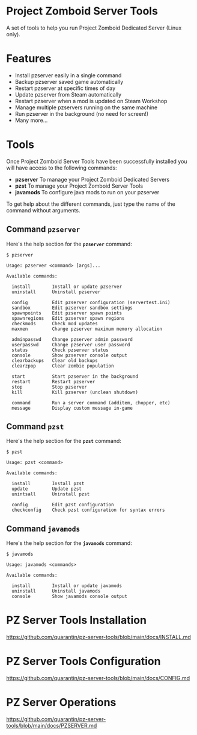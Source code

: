 # Project Zomboid Server Tools
A set of tools to help you run Project Zomboid Dedicated Server (Linux only).

# Features
- Install pzserver easily in a single command
- Backup pzserver saved game automatically
- Restart pzserver at specific times of day
- Update pzserver from Steam automatically
- Restart pzserver when a mod is updated on Steam Workshop
- Manage multiple pzservers running on the same machine
- Run pzserver in the background (no need for screen!)
- Many more...

# Tools
Once Project Zomboid Server Tools have been successfully installed you will have access to the following commands:
- **pzserver**         To manage your Project Zomboid Dedicated Servers
- **pzst**             To manage your Project Zomboid Server Tools
- **javamods**         To configure java mods to run on  your pzserver

To get help about the different commands, just type the name of the command without arguments.

## Command `pzserver`
Here's the help section for the **`pzserver`** command:

	$ pzserver

	Usage: pzserver <command> [args]...

	Available commands:

	  install        Install or update pzserver
	  uninstall      Uninstall pzserver

	  config         Edit pzserver configuration (servertest.ini)
	  sandbox        Edit pzserver sandbox settings
	  spawnpoints    Edit pzserver spawn points
	  spawnregions   Edit pzserver spawn regions
	  checkmods      Check mod updates
	  maxmen         Change pzserver maximum memory allocation

	  adminpasswd    Change pzserver admin password
	  userpasswd     Change pzserver user password
	  status         Check pzserver status
	  console        Show pzserver console output
	  clearbackups   Clear old backups
	  clearzpop      Clear zombie population

	  start          Start pzserver in the background
	  restart        Restart pzserver
	  stop           Stop pzserver
	  kill           Kill pzserver (unclean shutdown)

	  command        Run a server command (additem, chopper, etc)
	  message        Display custom message in-game

## Command `pzst`
Here's the help section for the **`pzst`** command:

	$ pzst

	Usage: pzst <command>

	Available commands:

	  install        Install pzst
	  update         Update pzst
	  unintsall      Uninstall pzst

	  config         Edit pzst configuration
	  checkconfig    Check pzst configuration for syntax errors

## Command `javamods`
Here's the help section for the **`javamods`** command:

	$ javamods

	Usage: javamods <commands>

	Available commands:

	  install        Install or update javamods
	  uninstall      Uninstall javamods
	  console        Show javamods console output

# PZ Server Tools Installation
https://github.com/quarantin/pz-server-tools/blob/main/docs/INSTALL.md

# PZ Server Tools Configuration
https://github.com/quarantin/pz-server-tools/blob/main/docs/CONFIG.md

# PZ Server Operations
https://github.com/quarantin/pz-server-tools/blob/main/docs/PZSERVER.md

